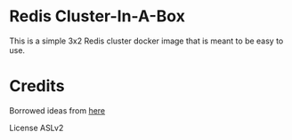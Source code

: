 # Redis Cluster-In-A-Box

This is a simple 3x2 Redis cluster docker image that is meant to be easy to use.

# Credits

Borrowed ideas from [here](https://pierreabreu.medium.com/building-redis-cluster-with-docker-compose-9569ddb6414a)

License ASLv2
